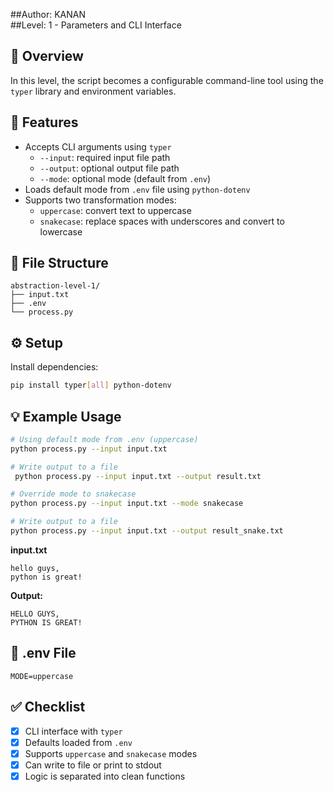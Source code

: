 ##Author: KANAN  
##Level: 1 - Parameters and CLI Interface

## 📝 Overview

In this level, the script becomes a configurable command-line tool using the `typer` library and environment variables.

## 🚀 Features

- Accepts CLI arguments using `typer`
  - `--input`: required input file path
  - `--output`: optional output file path
  - `--mode`: optional mode (default from `.env`)
- Loads default mode from `.env` file using `python-dotenv`
- Supports two transformation modes:
  - `uppercase`: convert text to uppercase
  - `snakecase`: replace spaces with underscores and convert to lowercase

## 📄 File Structure

```
abstraction-level-1/
├── input.txt
├── .env
└── process.py
```

## ⚙️ Setup

Install dependencies:

```bash
pip install typer[all] python-dotenv
```

## 💡 Example Usage

```bash
# Using default mode from .env (uppercase)
python process.py --input input.txt

# Write output to a file
 python process.py --input input.txt --output result.txt

# Override mode to snakecase
python process.py --input input.txt --mode snakecase

# Write output to a file
python process.py --input input.txt --output result_snake.txt
```
**input.txt**
```
hello guys, 
python is great!
```
**Output:**
```
HELLO GUYS,
PYTHON IS GREAT!
```

## 📂 .env File

```
MODE=uppercase
```

## ✅ Checklist

- [x] CLI interface with `typer`
- [x] Defaults loaded from `.env`
- [x] Supports `uppercase` and `snakecase` modes
- [x] Can write to file or print to stdout
- [x] Logic is separated into clean functions
